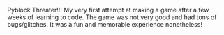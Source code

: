 Pyblock Threater!!!
My very first attempt at making a game after a few weeks of learning to code. The game was not very good and had tons of bugs/glitches. It was a fun and memorable experience nonetheless!
